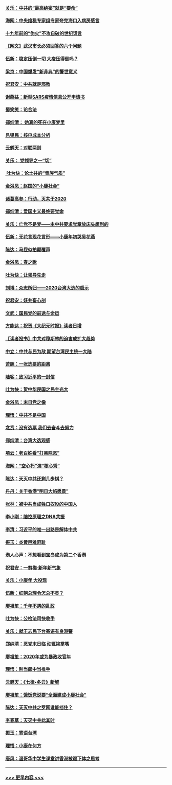 #### [关乐：中共的“最高绝密”就是“要命”](../pages/nsc993/n11816946.md?t=01250233) 
#### [海网：中央维稳专家组专家夸完海口入病房感言](../pages/nsc993/n11815138.md?t=01250233) 
#### [十九年前的“伪火”不攻自破的世纪谎言](../pages/nsc993/n11813238.md?t=01250233) 
#### [【网文】武汉市长必须回答的六个问题](../pages/nsc993/n11813848.md?t=01250233) 
#### [伍新：稳定压倒一切 大疫压得倒吗？](../pages/nsc993/n11812634.md?t=01250233) 
#### [梁京：中国爆发“新非典”的警世意义](../pages/nsc993/n11812554.md?t=01250233) 
#### [祝君安：中共就是邪教](../pages/nsc993/n11812431.md?t=01250233) 
#### [谢燕益：新型SARS疫情信息公开申请书](../pages/nsc993/n11808840.md?t=01250233) 
#### [蜀笑笑：论合法](../pages/nsc993/n11808064.md?t=01250233) 
#### [郑纯清： 她真的死在小康梦里](../pages/nsc993/n11806623.md?t=01250233) 
#### [吕锡民：核电成本分析](../pages/nsc993/n11806284.md?t=01250233) 
#### [云鹤天：对联两则](../pages/nsc993/n11805957.md?t=01250233) 
#### [关乐： 党领导之一“切”](../pages/nsc993/n11804505.md?t=01250233) 
#### [ 吐为快：论土共的“贵族气质”](../pages/nsc993/n11804490.md?t=01250233) 
#### [金浴凤：赵国的“小康社会”](../pages/nsc993/n11804452.md?t=01250233) 
#### [诸葛高参：行动，灭共于2020](../pages/nsc993/n11804120.md?t=01250233) 
#### [郑纯清：爱国主义最终要党命](../pages/nsc993/n11802197.md?t=01250233) 
#### [关乐：亡党不是梦——由中共要求党章放床头想到的](../pages/nsc993/n11802156.md?t=01250233) 
#### [伍新：无花言现花言形——小康年初哭吴花燕](../pages/nsc993/n11800044.md?t=01250233) 
#### [陈达：马屁似拍颠覆声](../pages/nsc993/n11800010.md?t=01250233) 
#### [金浴凤：春之歌](../pages/nsc993/n11797687.md?t=01250233) 
#### [吐为快：让领导先走](../pages/nsc993/n11797512.md?t=01250233) 
#### [刘博：众志所归——2020台湾大选的启示](../pages/nsc993/n11796878.md?t=01250233) 
#### [祝君安：妖共畜心剖](../pages/nsc993/n11794273.md?t=01250233) 
#### [文武：国民党的前途与命运](../pages/nsc993/n11794198.md?t=01250233) 
#### [方能达：祝贺《大纪元时报》读者日增](../pages/nsc993/n11793807.md?t=01250233) 
#### [【读者投书】中共对穆斯林的迫害成扩大趋势](../pages/nsc993/n11791371.md?t=01250233) 
#### [中立：中共与民为敌 期望台湾民主统一大陆](../pages/nsc993/n11790392.md?t=01250233) 
#### [苦胆：一张选票的距离](../pages/nsc993/n11788914.md?t=01250233) 
#### [陆客：致习近平的一封信](../pages/nsc993/n11788867.md?t=01250233) 
#### [吐为快：贺中华民国之民主光大](../pages/nsc993/n11788618.md?t=01250233) 
#### [金浴凤：末日党之像](../pages/nsc993/n11787475.md?t=01250233) 
#### [理悟：中共不是中国](../pages/nsc993/n11787463.md?t=01250233) 
#### [念贲：没有选票  我们去奋斗去努力](../pages/nsc993/n11787398.md?t=01250233) 
#### [郑纯清：台湾大选观感](../pages/nsc993/n11786210.md?t=01250233) 
#### [项云：老百姓看“打黑除恶”](../pages/nsc993/n11785398.md?t=01250233) 
#### [海网：“空心朽”演“核心秀”](../pages/nsc993/n11783874.md?t=01250233) 
#### [陈达：天灭中共还剩几步棋？](../pages/nsc993/n11783719.md?t=01250233) 
#### [丹丹：关于香港“明日大屿愿景”](../pages/nsc993/n11783273.md?t=01250233) 
#### [张林：被中共当成牲口奴役的中国人](../pages/nsc993/n11782397.md?t=01250233) 
#### [李小刚：脑控原理之DNA共振](../pages/nsc993/n11780962.md?t=01250233) 
#### [李清：习近平的唯一出路是解体中共](../pages/nsc993/n11780866.md?t=01250233) 
#### [振玉：炎黄巨难奇耻](../pages/nsc993/n11779632.md?t=01250233) 
#### [港人心声：不想看到宝岛成为第二个香港](../pages/nsc993/n11778817.md?t=01250233) 
#### [祝君安：一剪梅‧新年新气象](../pages/nsc993/n11776340.md?t=01250233) 
#### [关乐：小康年 大役现](../pages/nsc993/n11774213.md?t=01250233) 
#### [伍新：红朝总理令怎总不灵？](../pages/nsc993/n11770813.md?t=01250233) 
#### [廖祖笙：千年不遇的乱政](../pages/nsc993/n11770373.md?t=01250233) 
#### [吐为快：公检法司快收手](../pages/nsc993/n11770359.md?t=01250233) 
#### [关乐：就王志民下台寄语有良港警](../pages/nsc993/n11769903.md?t=01250233) 
#### [郑纯清：恶党末日临 动辄挨掌嘴](../pages/nsc993/n11769356.md?t=01250233) 
#### [廖祖笙：2020年或为暴政收官年](../pages/nsc993/n11768216.md?t=01250233) 
#### [理悟：别当郎中当推手](../pages/nsc993/n11768243.md?t=01250233) 
#### [云鹤天：《七律▪冬云》新解](../pages/nsc993/n11768204.md?t=01250233) 
#### [廖祖笙：饿饭党说要“全面建成小康社会”](../pages/nsc993/n11767482.md?t=01250233) 
#### [陈达：天灭中共之罗网谁能挡住？](../pages/nsc993/n11767465.md?t=01250233) 
#### [李春草：天灭中共此其时](../pages/nsc993/n11767452.md?t=01250233) 
#### [振玉：寄语台湾](../pages/nsc993/n11767432.md?t=01250233) 
#### [理悟：小康在何方](../pages/nsc993/n11767394.md?t=01250233) 
#### [唐风：温哥华中学生课堂讲香港被踢下体之思考](../pages/nsc993/n11766848.md?t=01250233) 

----
#### [ >>> 更早内容 <<< ](../indexes/nsc993-earlier.md)
